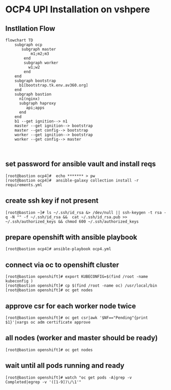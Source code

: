 # OCP4 UPI Installation on vshpere
## Instllation Flow
```mermaid
flowchart TD
    subgraph ocp
       subgraph master
           m1;m2;m3
        end
        subgraph worker
          w1;w2
        end
    end
    subgraph bootstrap
      b1[bootstrap.tk.env.av360.org]
    end
    subgraph bastion
      n1(nginx)
      subgraph haproxy
         api;apps
      end
    end
    b1 --get ignition--> n1
    master --get ignition--> bootstrap
    master --get config--> bootstrap
    worker --get ignition--> bootstrap
    worker --get config--> master

    
```
## set password for ansible vault and install reqs
```
[root@bastion ocp4]#  echo ******* > pw
[root@bastion ocp4]#  ansible-galaxy collection install -r requirements.yml
 ```
 ## create ssh key if not present
 ```
[root@bastion ~]# ls ~/.ssh/id_rsa &> /dev/null || ssh-keygen -t rsa -q -N "" -f ~/.ssh/id_rsa &&  cat ~/.ssh/id_rsa.pub >> ~/.ssh/authorized_keys && chmod 600 ~/.ssh/authorized_keys
 ```
 
## prepare openshift with ansible playbook
```
[root@bastion ocp4]# ansible-playbook ocp4.yml   
 ```
 
 
## connect via oc to openshift cluster
```
[root@bastion openshift]# export KUBECONFIG=$(find /root -name kubeconfig )
[root@bastion openshift]# cp $(find /root -name oc) /usr/local/bin
[root@bastion openshift]# oc get nodes
 ```
 
## approve csr for each worker node twice
```
[root@bastion openshift]# oc get csr|awk '$NF=="Pending"{print $1}'|xargs oc adm certificate approve
 ```
 
## all nodes (worker and master should be ready)
```
[root@bastion openshift]# oc get nodes
 ```
## wait until all pods running and ready
```
[root@bastion openshift]# watch "oc get pods -A|grep -v Completed|egrep -v '([1-9])\/\1'"
```
